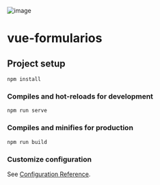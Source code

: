 ![image](https://github.com/21Esteban/appTodoVueJS/assets/118059283/4b398131-c86e-4339-b48e-960f5d32aaa0)


# vue-formularios

## Project setup
```
npm install
```

### Compiles and hot-reloads for development
```
npm run serve
```

### Compiles and minifies for production
```
npm run build
```

### Customize configuration
See [Configuration Reference](https://cli.vuejs.org/config/).
